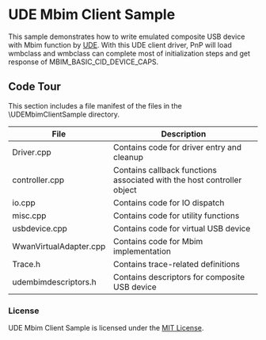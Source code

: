 # UDE Mbim Client Sample

This sample demonstrates how to write emulated composite USB device with Mbim function by [UDE](https://msdn.microsoft.com/en-us/library/windows/hardware/mt595939%28v=vs.85%29.aspx?f=255&MSPPError=-2147217396). With this UDE client driver, PnP will load wmbclass and wmbclass can complete most of initialization steps and get response of MBIM_BASIC_CID_DEVICE_CAPS. 

Code Tour
---------

This section includes a file manifest of the files in the \\UDEMbimClientSample directory.

File | Description 
-----|------------
Driver.cpp | Contains code for driver entry and cleanup
controller.cpp | Contains callback functions associated with the host controller object
io.cpp | Contains code for IO dispatch
misc.cpp | Contains code for utility functions
usbdevice.cpp | Contains code for virtual USB device
WwanVirtualAdapter.cpp | Contains code for Mbim implementation
Trace.h | Contains trace-related definitions
udembimdescriptors.h | Contains descriptors for composite USB device

### License
UDE Mbim Client Sample is licensed under the [MIT License](https://github.com/Microsoft/UDE/blob/master/UDEMbimClientSample/License.txt).
